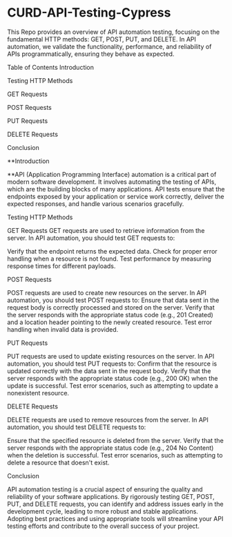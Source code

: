 # CURD-API-Testing-Cypress
This Repo provides an overview of API automation testing, focusing on the fundamental HTTP methods: GET, POST, PUT, and DELETE. In API automation, we validate the functionality, performance, and reliability of APIs programmatically, ensuring they behave as expected.

Table of Contents Introduction

Testing HTTP Methods

GET Requests

POST Requests

PUT Requests

DELETE Requests

Conclusion

**Introduction

**API (Application Programming Interface) automation is a critical part of modern software development. It involves automating the testing of APIs, which are the building blocks of many applications. API tests ensure that the endpoints exposed by your application or service work correctly, deliver the expected responses, and handle various scenarios gracefully.

Testing HTTP Methods

GET Requests GET requests are used to retrieve information from the server. In API automation, you should test GET requests to:

Verify that the endpoint returns the expected data. Check for proper error handling when a resource is not found. Test performance by measuring response times for different payloads.

POST Requests

POST requests are used to create new resources on the server. In API automation, you should test POST requests to: Ensure that data sent in the request body is correctly processed and stored on the server. Verify that the server responds with the appropriate status code (e.g., 201 Created) and a location header pointing to the newly created resource. Test error handling when invalid data is provided.

PUT Requests

PUT requests are used to update existing resources on the server. In API automation, you should test PUT requests to: Confirm that the resource is updated correctly with the data sent in the request body. Verify that the server responds with the appropriate status code (e.g., 200 OK) when the update is successful. Test error scenarios, such as attempting to update a nonexistent resource.

DELETE Requests

DELETE requests are used to remove resources from the server. In API automation, you should test DELETE requests to:

Ensure that the specified resource is deleted from the server. Verify that the server responds with the appropriate status code (e.g., 204 No Content) when the deletion is successful. Test error scenarios, such as attempting to delete a resource that doesn't exist.

Conclusion

API automation testing is a crucial aspect of ensuring the quality and reliability of your software applications. By rigorously testing GET, POST, PUT, and DELETE requests, you can identify and address issues early in the development cycle, leading to more robust and stable applications. Adopting best practices and using appropriate tools will streamline your API testing efforts and contribute to the overall success of your project.
